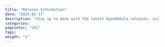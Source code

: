 ```yaml
---
title: "Release Information"
date: "2025-02-17"
description: "Stay up to date with the latest OpenNebula releases, including platform-specific notes, known issues, and compatibility details for both Enterprise Edition (EE) and Community Edition (CE)."
categories:
pageintoc: "241"
tags:
weight: "1"
---
```


<a id="release-information"></a>

<!--# Release Information -->
